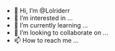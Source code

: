 - 👋 Hi, I’m @Lolriderr
- 👀 I’m interested in ...
- 🌱 I’m currently learning ...
- 💞️ I’m looking to collaborate on ...
- 📫 How to reach me ...

<!---
Lolriderr/Lolriderr is a ✨ special ✨ repository because its `README.md` (this file) appears on your GitHub profile.
You can click the Preview link to take a look at your changes.
--->
